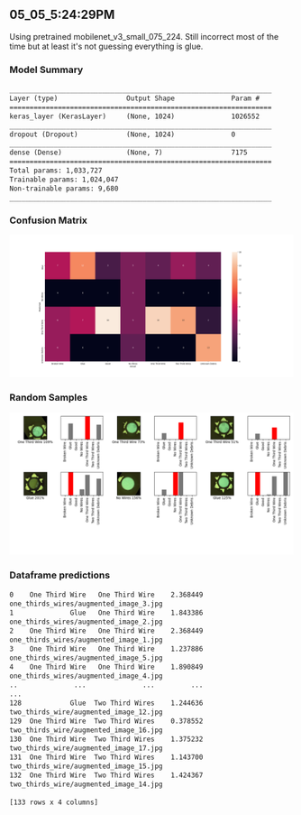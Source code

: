 ## 05_05_5:24:29PM 

Using pretrained mobilenet_v3_small_075_224. Still incorrect most of
the time but at least it's not guessing everything is glue. 

### Model Summary 
```Model: "sequential"
_________________________________________________________________
Layer (type)                 Output Shape              Param #   
=================================================================
keras_layer (KerasLayer)     (None, 1024)              1026552   
_________________________________________________________________
dropout (Dropout)            (None, 1024)              0         
_________________________________________________________________
dense (Dense)                (None, 7)                 7175      
=================================================================
Total params: 1,033,727
Trainable params: 1,024,047
Non-trainable params: 9,680
_________________________________________________________________
``` 
### Confusion Matrix 
![Confusion Matrix](imgs/05_05_5:24:29PM.png) 
### Random Samples 
![Random Samples](imgs/rand_samples_05_05_5:24:29PM.png) 
### Dataframe predictions 
```          predicted           actual  confidence                                    path
0    One Third Wire   One Third Wire    2.368449  one_thirds_wires/augmented_image_3.jpg
1              Glue   One Third Wire    1.843386  one_thirds_wires/augmented_image_2.jpg
2    One Third Wire   One Third Wire    2.368449  one_thirds_wires/augmented_image_1.jpg
3    One Third Wire   One Third Wire    1.237886  one_thirds_wires/augmented_image_5.jpg
4    One Third Wire   One Third Wire    1.890849  one_thirds_wires/augmented_image_4.jpg
..              ...              ...         ...                                     ...
128            Glue  Two Third Wires    1.244636  two_thirds_wire/augmented_image_12.jpg
129  One Third Wire  Two Third Wires    0.378552  two_thirds_wire/augmented_image_16.jpg
130  One Third Wire  Two Third Wires    1.375232  two_thirds_wire/augmented_image_17.jpg
131  One Third Wire  Two Third Wires    1.143700  two_thirds_wire/augmented_image_15.jpg
132  One Third Wire  Two Third Wires    1.424367  two_thirds_wire/augmented_image_14.jpg

[133 rows x 4 columns]
```